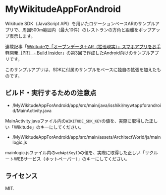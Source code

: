 # MyWikitudeAppForAndroid

Wikitude SDK（JavaScript API）を用いたロケーションベースARのサンプルアプリで、周囲500m範囲内（最大10件）のレストランの方角と距離をポップアップ表示します。

連載記事「[Wikitudeで「オープンデータ＋AR（拡張現実）」スマホアプリをお手軽開発［PR］ - Build Insider](http://www.buildinsider.net/pr/grapecity/wikitude)」の第3回で作成したAndroid向けのサンプルアプリです。

このサンプルアプリは、SDKに付属のサンプルをベースに独自の拡張を加えたものです。

## ビルド・実行するための注意点

- /MyWikitudeAppForAndroid/app/src/main/java/isshiki/mywtappforandroid/MainActivity.java

MainActivity.javaファイル内の`WIKITUDE_SDK_KEY`の値を、実際に取得した正しい「Wikitude」のキーにしてください。

- /MyWikitudeAppForAndroid/app/src/main/assets/ArchitectWorld/js/mainlogic.js

mainlogic.jsファイル内の`webApiKeyID`の値を、実際に取得した正しい「リクルートWEBサービス（ホットペーパー）」のキーにしてください。


## ライセンス

MIT.



